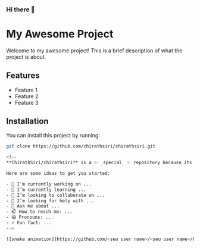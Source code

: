 ### Hi there 👋

# My Awesome Project

Welcome to my awesome project! This is a brief description of what the project is about.

## Features

- Feature 1
- Feature 2
- Feature 3

## Installation

You can install this project by running:

```bash
git clone https://github.com/chirathsiri/chirathsiri.git

<!--
**ChirathSiri/chirathsiri** is a ✨ _special_ ✨ repository because its `README.md` (this file) appears on your GitHub profile.

Here are some ideas to get you started:

- 🔭 I’m currently working on ...
- 🌱 I’m currently learning ...
- 👯 I’m looking to collaborate on ...
- 🤔 I’m looking for help with ...
- 💬 Ask me about ...
- 📫 How to reach me: ...
- 😄 Pronouns: ...
- ⚡ Fun fact: ...
-->

![snake animation](https://github.com/<seu user name>/<seu user name>/blob/output/github-contribution-grid-snake2.svg)
